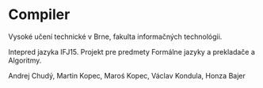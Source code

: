 # Compiler

Vysoké učení technické v Brne, fakulta informačných technológii.

Intepred jazyka IFJ15.
Projekt pre predmety Formálne jazyky a prekladače a Algoritmy.

Andrej Chudý, Martin Kopec, Maroś Kopec, Václav Kondula, Honza Bajer
